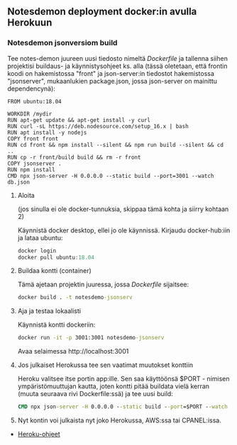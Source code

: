 ## Notesdemon deployment docker:in avulla Herokuun

### Notesdemon jsonversiom build

Tee notes-demon juureen uusi tiedosto nimeltä *Dockerfile* ja tallenna siihen projektisi buildaus- ja käynnistysohjeet ks. alla (tässä oletetaan, että frontin koodi on hakemistossa "front" ja json-server:in tiedostot hakemistossa "jsonserver", mukaanlukien package.json, jossa json-server on mainittu dependencynä):

```docker
FROM ubuntu:18.04 

WORKDIR /mydir  
RUN apt-get update && apt-get install -y curl
RUN curl -sL https://deb.nodesource.com/setup_16.x | bash
RUN apt install -y nodejs
COPY front front
RUN cd front && npm install --silent && npm run build --silent && cd .. 
RUN cp -r front/build build && rm -r front
COPY jsonserver . 
RUN npm install
CMD npx json-server -H 0.0.0.0 --static build --port=3001 --watch db.json 
```

1. Aloita 
    
    (jos sinulla ei ole docker-tunnuksia, skippaa tämä kohta ja siirry kohtaan 2)

    Käynnistä docker desktop, ellei jo ole käynnissä. Kirjaudu docker-hub:iin ja lataa ubuntu:

    ```js
    docker login
    docker pull ubuntu:18.04
    ```

2. Buildaa kontti (container)

    Tämä ajetaan projektin juuressa, jossa *Dockerfile* sijaitsee:

    ```cmd
    docker build . -t notesdemo-jsonserv
    ```

3. Aja ja testaa lokaalisti

    Käynnistä kontti dockeriin:

    ```cmd
    docker run -it -p 3001:3001 notesdemo-jsonserv
    ```

    Avaa selaimessa http://localhost:3001

4. Jos julkaiset Herokussa tee sen vaatimat muutokset konttiin

    Heroku valitsee itse portin app:ille. Sen saa käyttöönsä $PORT - nimisen ympäristömuuttujan kautta, joten kontti pitää buildata vielä kerran (muuta seuraava rivi Dockerfile:ssä) ja tee uusi build:

    ```cmd
    CMD npx json-server -H 0.0.0.0 --static build --port=$PORT --watch db.json
    ```

5. Nyt kontin voi julkaista nyt joko Herokussa, AWS:ssa tai CPANEL:issa.

- [Heroku-ohjeet](../deployment/heroku/container-deployment.html)
